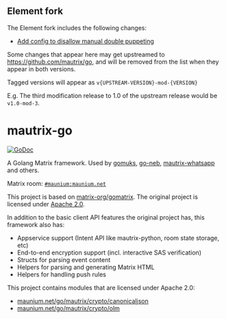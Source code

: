## Element fork

The Element fork includes the following changes:
- [Add config to disallow manual double puppeting](https://github.com/element-hq/mautrix-go/pull/1)

Some changes that appear here may get upstreamed to https://github.com/mautrix/go, and will be removed from
the list when they appear in both versions.

Tagged versions will appear as `v{UPSTREAM-VERSION}-mod-{VERSION}`

E.g. The third modification release to 1.0 of the upstream release would be `v1.0-mod-3`.

# mautrix-go
[![GoDoc](https://pkg.go.dev/badge/maunium.net/go/mautrix)](https://pkg.go.dev/maunium.net/go/mautrix)

A Golang Matrix framework. Used by [gomuks](https://matrix.org/docs/projects/client/gomuks),
[go-neb](https://github.com/matrix-org/go-neb), [mautrix-whatsapp](https://github.com/mautrix/whatsapp)
and others.

Matrix room: [`#maunium:maunium.net`](https://matrix.to/#/#maunium:maunium.net)

This project is based on [matrix-org/gomatrix](https://github.com/matrix-org/gomatrix).
The original project is licensed under [Apache 2.0](https://github.com/matrix-org/gomatrix/blob/master/LICENSE).

In addition to the basic client API features the original project has, this framework also has:

* Appservice support (Intent API like mautrix-python, room state storage, etc)
* End-to-end encryption support (incl. interactive SAS verification)
* Structs for parsing event content
* Helpers for parsing and generating Matrix HTML
* Helpers for handling push rules

This project contains modules that are licensed under Apache 2.0:

* [maunium.net/go/mautrix/crypto/canonicaljson](crypto/canonicaljson)
* [maunium.net/go/mautrix/crypto/olm](crypto/olm)
